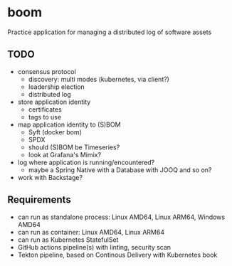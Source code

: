 # boom

Practice application for managing a distributed log of software assets

## TODO

* consensus protocol
  * discovery: multi modes (kubernetes, via client?)
  * leadership election
  * distributed log
* store application identity
  * certificates
  * tags to use
* map application identity to (S)BOM
  * Syft (docker bom)
  * SPDX
  * should (S)BOM be Timeseries?
  * look at Grafana's Mimix?
* log where application is running/encountered?
  * maybe a Spring Native with a Database with JOOQ and so on?
* work with Backstage?

## Requirements

* can run as standalone process: Linux AMD64, Linux ARM64, Windows AMD64
* can run as container: Linux AMD64, Linux ARM64
* can run as Kubernetes StatefulSet
* GitHub actions pipeline(s) with linting, security scan
* Tekton pipeline, based on Continous Delivery with Kubernetes book